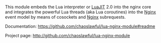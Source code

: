<!---
    @title         Lua Nginx Module
    @creator       Yichun Zhang
    @created       2011-06-21 08:26 GMT
    @modifier      YichunZhang
    @modified      2013-10-17 23:35 GMT
    @changes       20
--->

This module embeds the Lua interpreter or [LuaJIT](luajit/) 2.0 into the nginx core and integrates the powerful Lua threads (aka Lua coroutines) into the [Nginx](nginx/) event model by means of cosockets and [Nginx](nginx/) subrequests.

Documentation: https://github.com/chaoslawful/lua-nginx-module#readme

Project page: http://github.com/chaoslawful/lua-nginx-module
